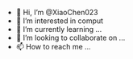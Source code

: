 - 👋 Hi, I’m @XiaoChen023
- 👀 I’m interested in comput
- 🌱 I’m currently learning ...
- 💞️ I’m looking to collaborate on ...
- 📫 How to reach me ...

<!---
XiaoChen023/XiaoChen023 is a ✨ special ✨ repository because its `README.md` (this file) appears on your GitHub profile.
You can click the Preview link to take a look at your changes.
--->
